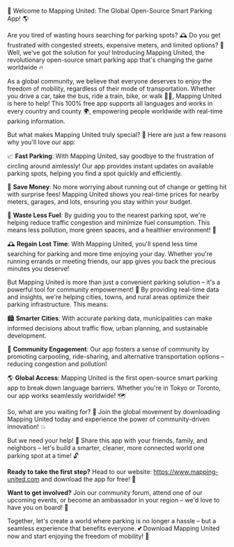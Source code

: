 🚀 Welcome to Mapping United: The Global Open-Source Smart Parking App! 🌎

Are you tired of wasting hours searching for parking spots? 🕰️ Do you get frustrated with congested streets, expensive meters, and limited options? 🤯 Well, we've got the solution for you! Introducing Mapping United, the revolutionary open-source smart parking app that's changing the game worldwide 🔥

As a global community, we believe that everyone deserves to enjoy the freedom of mobility, regardless of their mode of transportation. Whether you drive a car, take the bus, ride a train, bike, or walk 🚶‍♀️, Mapping United is here to help! This 100% free app supports all languages and works in every country and county 🌍, empowering people worldwide with real-time parking information.

But what makes Mapping United truly special? 🤔 Here are just a few reasons why you'll love our app:

📈 **Fast Parking**: With Mapping United, say goodbye to the frustration of circling around aimlessly! Our app provides instant updates on available parking spots, helping you find a spot quickly and efficiently.

💸 **Save Money**: No more worrying about running out of change or getting hit with surprise fees! Mapping United shows you real-time prices for nearby meters, garages, and lots, ensuring you stay within your budget.

🌟 **Waste Less Fuel**: By guiding you to the nearest parking spot, we're helping reduce traffic congestion and minimize fuel consumption. This means less pollution, more green spaces, and a healthier environment! 🌱

🕰️ **Regain Lost Time**: With Mapping United, you'll spend less time searching for parking and more time enjoying your day. Whether you're running errands or meeting friends, our app gives you back the precious minutes you deserve!

But Mapping United is more than just a convenient parking solution – it's a powerful tool for community empowerment! 💪 By providing real-time data and insights, we're helping cities, towns, and rural areas optimize their parking infrastructure. This means:

🏙️ **Smarter Cities**: With accurate parking data, municipalities can make informed decisions about traffic flow, urban planning, and sustainable development.

💪 **Community Engagement**: Our app fosters a sense of community by promoting carpooling, ride-sharing, and alternative transportation options – reducing congestion and pollution!

🌎 **Global Access**: Mapping United is the first open-source smart parking app to break down language barriers. Whether you're in Tokyo or Toronto, our app works seamlessly worldwide! 🗺️

So, what are you waiting for? 🤔 Join the global movement by downloading Mapping United today and experience the power of community-driven innovation! 💥

But we need your help! 🎉 Share this app with your friends, family, and neighbors – let's build a smarter, cleaner, more connected world one parking spot at a time! 🔓

**Ready to take the first step?** Head to our website: https://www.mapping-united.com and download the app for free! 📲

**Want to get involved?** Join our community forum, attend one of our upcoming events, or become an ambassador in your region – we'd love to have you on board! 🌟

Together, let's create a world where parking is no longer a hassle – but a seamless experience that benefits everyone. 💕 Download Mapping United now and start enjoying the freedom of mobility! 🚀